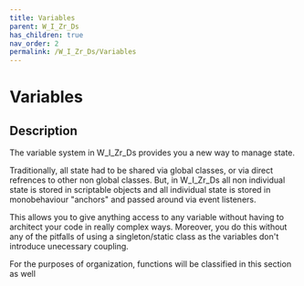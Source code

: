 ```yaml
---
title: Variables
parent: W_I_Zr_Ds
has_children: true
nav_order: 2
permalink: /W_I_Zr_Ds/Variables
---
```

# Variables

## Description

The variable system in W_I_Zr_Ds provides you a new way to manage state.

Traditionally, all state had to be shared via global classes, or via direct refrences to other non global classes. But, in W_I_Zr_Ds all non individual state is stored in scriptable objects and all individual state is stored in monobehaviour "anchors" and passed around via event listeners.

This allows you to give anything access to any variable without having to architect your code in really complex ways.
Moreover, you do this without any of the pitfalls of using a singleton/static class as the variables don't introduce unecessary coupling.

For the purposes of organization, functions will be classified in this section as well


